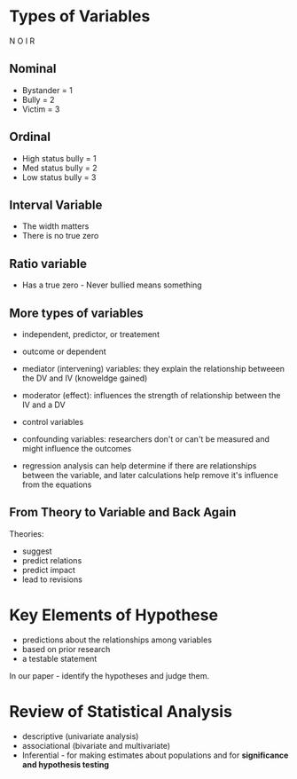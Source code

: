 # Types of Variables

N O I R
## Nominal
* Bystander = 1
* Bully = 2
* Victim = 3

## Ordinal
* High status bully = 1 
* Med status bully = 2
* Low status bully = 3

## Interval Variable
* The width matters
* There is no true zero

## Ratio variable
* Has a true zero - Never bullied means something

## More types of variables
* independent, predictor, or treatement
* outcome or dependent
* mediator (intervening) variables: they explain the relationship betweeen the DV and IV (knoweldge gained)
* moderator (effect): influences the strength of relationship between the IV and a DV
* control variables
* confounding variables: researchers don't or can't be measured and might influence the outcomes

* regression analysis can help determine if there are relationships between the variable, and later calculations help remove it's influence from the equations

## From Theory to Variable and Back Again
Theories:
* suggest
* predict relations
* predict impact
* lead to revisions

# Key Elements of Hypothese
* predictions about the relationships among variables
* based on prior research
* a testable statement

In our paper - identify the hypotheses and judge them.

# Review of Statistical Analysis
* descriptive (univariate analysis)
* associational (bivariate and multivariate)
* Inferential - for making estimates about populations and for **significance and hypothesis testing**

